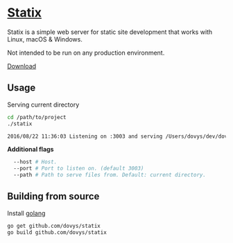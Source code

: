 # [Statix](https://dovys.github.io/statix)

Statix is a simple web server for static site development that works with Linux, macOS & Windows.

Not intended to be run on any production environment.

[Download](https://dovys.github.io/statix)

## Usage
Serving current directory
```sh
cd /path/to/project
./statix

2016/08/22 11:36:03 Listening on :3003 and serving /Users/dovys/dev/dovyscom
```

**Additional flags**
```sh
  --host # Host.
  --port # Port to listen on. (default 3003)
  --path # Path to serve files from. Default: current directory.
```

## Building from source
Install [golang](https://golang.org/dl/)
```sh
go get github.com/dovys/statix
go build github.com/dovys/statix
```
